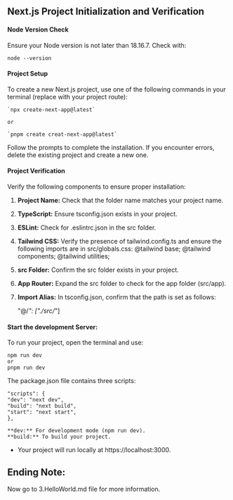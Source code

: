## Next.js Project Initialization and Verification

#### Node Version Check

Ensure your Node version is not later than 18.16.7. Check with:

    node --version

#### Project Setup

To create a new Next.js project, use one of the following commands in your terminal (replace with your project route):

    `npx create-next-app@latest`

    or

    `pnpm create creat-next-app@latest`

Follow the prompts to complete the installation. If you encounter errors, delete the existing project and create a new one.

#### Project Verification

Verify the following components to ensure proper installation:

1. **Project Name:** Check that the folder name matches your project name.
2. **TypeScript:** Ensure tsconfig.json exists in your project.
3. **ESLint:** Check for .eslintrc.json in the src folder.
4. **Tailwind CSS:** Verify the presence of tailwind.config.ts and ensure the following imports are in src/globals.css:
   @tailwind base;
   @tailwind components;
   @tailwind utilities;
5. **src Folder:** Confirm the src folder exists in your project.
6. **App Router:** Expand the src folder to check for the app folder (src/app).
7. **Import Alias:** In tsconfig.json, confirm that the path is set as follows:

   "@/_": ["./src/_"]

#### Start the development Server:

To run your project, open the terminal and use:

    npm run dev
    or
    pnpm run dev

The package.json file contains three scripts:

    "scripts": {
    "dev": "next dev",
    "build": "next build",
    "start": "next start",
    },

    **dev:** For development mode (npm run dev).
    **build:** To build your project.

- Your project will run locally at https://localhost:3000.

## Ending Note:

Now go to 3.HelloWorld.md file for more information.
